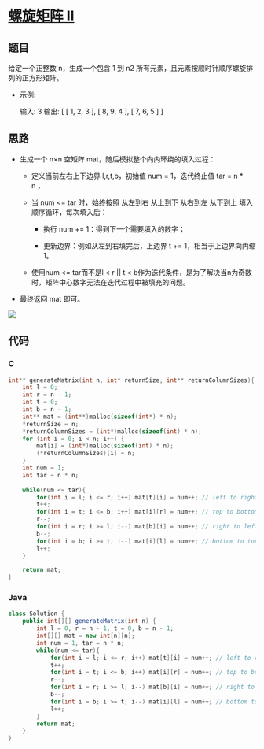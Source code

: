 # [螺旋矩阵 II](https://leetcode-cn.com/problems/spiral-matrix-ii/)

## 题目

给定一个正整数 n，生成一个包含 1 到 n2 所有元素，且元素按顺时针顺序螺旋排列的正方形矩阵。

- 示例:

  输入: 3
  输出:
  [
   [ 1, 2, 3 ],
   [ 8, 9, 4 ],
   [ 7, 6, 5 ]
  ]

## 思路

- 生成一个 n×n 空矩阵 mat，随后模拟整个向内环绕的填入过程：

  - 定义当前左右上下边界 l,r,t,b，初始值 num = 1，迭代终止值 tar = n * n；

  - 当 num <= tar 时，始终按照 从左到右 从上到下 从右到左 从下到上 填入顺序循环，每次填入后：

    - 执行 num += 1：得到下一个需要填入的数字；

    - 更新边界：例如从左到右填完后，上边界 t += 1，相当于上边界向内缩 1。

  - 使用num <= tar而不是l < r || t < b作为迭代条件，是为了解决当n为奇数时，矩阵中心数字无法在迭代过程中被填充的问题。
- 最终返回 mat 即可。

![](https://pic.leetcode-cn.com/ccff416fa39887c938d36fec8e490e1861813d3bba7836eda941426f13420759-Picture1.png)

## 代码

### C

```C
int** generateMatrix(int n, int* returnSize, int** returnColumnSizes){
    int l = 0;
    int r = n - 1;
    int t = 0;
    int b = n - 1;
    int** mat = (int**)malloc(sizeof(int*) * n);
    *returnSize = n;
    *returnColumnSizes = (int*)malloc(sizeof(int) * n);
    for (int i = 0; i < n; i++) {
        mat[i] = (int*)malloc(sizeof(int) * n);
        (*returnColumnSizes)[i] = n;
    }
    int num = 1;
    int tar = n * n;
    
    while(num <= tar){
        for(int i = l; i <= r; i++) mat[t][i] = num++; // left to right.
        t++;
        for(int i = t; i <= b; i++) mat[i][r] = num++; // top to bottom.
        r--;
        for(int i = r; i >= l; i--) mat[b][i] = num++; // right to left.
        b--;
        for(int i = b; i >= t; i--) mat[i][l] = num++; // bottom to top.
        l++;
    }

    return mat;
}
```

### Java

```Java
class Solution {
    public int[][] generateMatrix(int n) {
        int l = 0, r = n - 1, t = 0, b = n - 1;
        int[][] mat = new int[n][n];
        int num = 1, tar = n * n;
        while(num <= tar){
            for(int i = l; i <= r; i++) mat[t][i] = num++; // left to right.
            t++;
            for(int i = t; i <= b; i++) mat[i][r] = num++; // top to bottom.
            r--;
            for(int i = r; i >= l; i--) mat[b][i] = num++; // right to left.
            b--;
            for(int i = b; i >= t; i--) mat[i][l] = num++; // bottom to top.
            l++;
        }
        return mat;
    }
}

```

